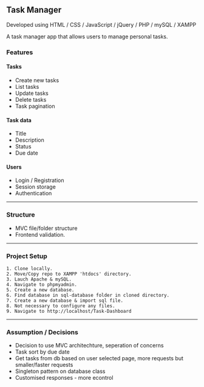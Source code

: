 ## Task Manager
Developed using HTML / CSS / JavaScript / jQuery / PHP / mySQL / XAMPP

A task manager app that allows users to manage personal tasks.

### Features

#### Tasks
 - Create new tasks
 - List tasks
 - Update tasks
 - Delete tasks
 - Task pagination

#### Task data
- Title
- Description
- Status
- Due date

#### Users
- Login / Registration
- Session storage
- Authentication

------------------------------------

### Structure
- MVC file/folder structure
- Frontend validation.

------------------------------------
### Project Setup
    1. Clone locally.
    2. Move/Copy repo to XAMPP 'htdocs' directory.
    3. Lauch Apache & mySQL.
    4. Navigate to phpmyadmin.
    5. Create a new database.
    6. Find database in sql-database folder in cloned directory.
    7. Create a new database & import sql file.
    8. Not necessary to configure any files.
    9. Navigate to http://localhost/Task-Dashboard


------------------------------------
### Assumption / Decisions
- Decision to use MVC architechture, seperation of concerns
- Task sort by due date
- Get tasks from db based on user selected page, more requests but smaller/faster requests 
- Singleton pattern on database class
- Customised responses - more econtrol
